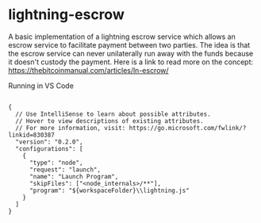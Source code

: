 # lightning-escrow

A basic implementation of a lightning escrow service which allows an escrow service to facilitate payment between two parties. The idea is that the escrow service can never unilaterally run away with the funds because it doesn't custody the payment. Here is a link to read more on the concept: https://thebitcoinmanual.com/articles/ln-escrow/  

Running in VS Code

```

{
  // Use IntelliSense to learn about possible attributes.
  // Hover to view descriptions of existing attributes.
  // For more information, visit: https://go.microsoft.com/fwlink/?linkid=830387
  "version": "0.2.0",
  "configurations": [
    {
      "type": "node",
      "request": "launch",
      "name": "Launch Program",
      "skipFiles": ["<node_internals>/**"],
      "program": "${workspaceFolder}\\lightning.js"
    }
  ]
}

```
